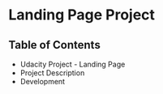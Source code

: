 # Landing Page Project

## Table of Contents

* Udacity Project - Landing Page
* Project Description
* Development
